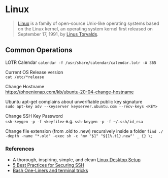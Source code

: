 # Linux

> [Linux](https://en.wikipedia.org/wiki/Linux) is a family of open-source Unix-like operating systems based on the Linux kernel, an operating system kernel first released on September 17, 1991, by [Linus Torvalds](https://en.wikipedia.org/wiki/Linus_Torvalds).

## Common Operations

LOTR Calendar
`calendar -f /usr/share/calendar/calendar.lotr -A 365`

Current OS Release version\
`cat /etc/*release`

Change Hostname\
https://phoenixnap.com/kb/ubuntu-20-04-change-hostname

Ubuntu apt-get complains about unverifiable public key signature\
`sudo apt-key adv --keyserver keyserver.ubuntu.com --recv-keys <KEY>`

Change SSH Key Password\
`ssh-keygen -p -f <keyfile>`
e.g. `ssh-keygen -p -f ~/.ssh/id_rsa`

Change file extension (from .old to .new) recursively inside a folder
`find ./ -depth -name "*.old" -exec sh -c 'mv "$1" "${1%.t1}.new"' _ {} \;`

### References

- A thorough, inspiring, simple, and clean [Linux Desktop Setup](https://hookrace.net/blog/linux-desktop-setup/)
- [5 Best Practices for Securing SSH](https://goteleport.com/blog/5-ssh-best-practices/)
- [Bash One-Liners and terminal tricks](https://github.com/onceupon/Bash-Oneliner)

